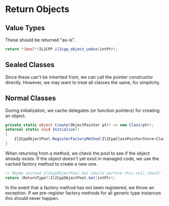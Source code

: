 # Return Objects

## Value Types

These should be returned "as-is".

```cs
return *(bool*)IL2CPP.il2cpp_object_unbox(intPtr);
```

## Sealed Classes

Since these can't be inherited from, we can call the pointer constructor directly. However, we may want to treat all classes the same, for simplicity.

## Normal Classes

During initialization, we cache delegates (or function pointers) for creating an object.

```cs
private static object Create(ObjectPointer ptr) => new Class(ptr);
internal static void Initialize()
{
    Il2CppObjectPool.RegisterFactoryMethod(Il2CppClassPointerStore<Class>.NativeClassPtr, (Func<ObjectPointer, object>)Create);
}
```

When returning from a method, we check the pool to see if the object already exists. If the object doesn't yet exist in managed code, we use the cached factory method to create a new one.

```cs
// Maybe instead Il2CppObjectPool.Get should perform this null check?
return (ReturnType?)Il2CppObjectPool.Get(intPtr);
```

In the event that a factory method has not been registered, we throw an exception. If we pre-register factory methods for all generic type instances this should never happen.
